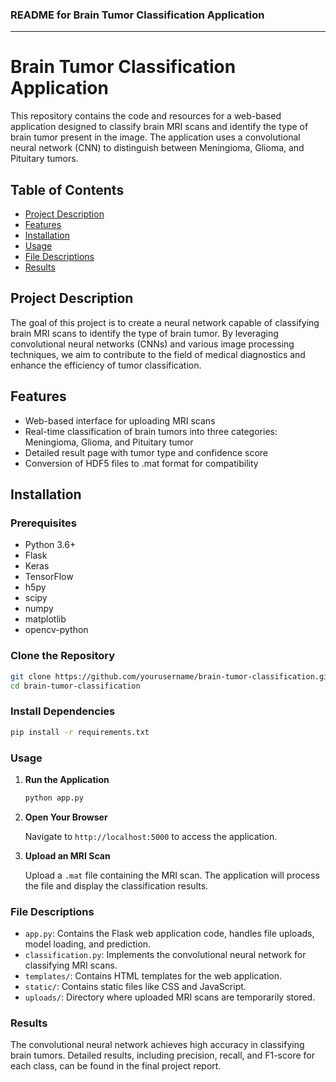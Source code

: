 ### README for Brain Tumor Classification Application

---

# Brain Tumor Classification Application

This repository contains the code and resources for a web-based application designed to classify brain MRI scans and identify the type of brain tumor present in the image. The application uses a convolutional neural network (CNN) to distinguish between Meningioma, Glioma, and Pituitary tumors.

## Table of Contents

- [Project Description](#project-description)
- [Features](#features)
- [Installation](#installation)
- [Usage](#usage)
- [File Descriptions](#file-descriptions)
- [Results](#results)

## Project Description

The goal of this project is to create a neural network capable of classifying brain MRI scans to identify the type of brain tumor. By leveraging convolutional neural networks (CNNs) and various image processing techniques, we aim to contribute to the field of medical diagnostics and enhance the efficiency of tumor classification.

## Features

- Web-based interface for uploading MRI scans
- Real-time classification of brain tumors into three categories: Meningioma, Glioma, and Pituitary tumor
- Detailed result page with tumor type and confidence score
- Conversion of HDF5 files to .mat format for compatibility

## Installation

### Prerequisites

- Python 3.6+
- Flask
- Keras
- TensorFlow
- h5py
- scipy
- numpy
- matplotlib
- opencv-python

### Clone the Repository

```bash
git clone https://github.com/yourusername/brain-tumor-classification.git
cd brain-tumor-classification
```

### Install Dependencies
```bash
pip install -r requirements.txt
```

### Usage
1. **Run the Application**

    ```bash
    python app.py
    ```

2. **Open Your Browser**

    Navigate to `http://localhost:5000` to access the application.

3. **Upload an MRI Scan**

    Upload a `.mat` file containing the MRI scan. The application will process the file and display the classification results.

### File Descriptions
- `app.py`: Contains the Flask web application code, handles file uploads, model loading, and prediction.
- `classification.py`: Implements the convolutional neural network for classifying MRI scans.
- `templates/`: Contains HTML templates for the web application.
- `static/`: Contains static files like CSS and JavaScript.
- `uploads/`: Directory where uploaded MRI scans are temporarily stored.

### Results
The convolutional neural network achieves high accuracy in classifying brain tumors. Detailed results, including precision, recall, and F1-score for each class, can be found in the final project report.


